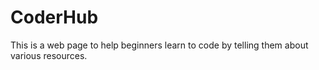 # CoderHub
This is a web page to help beginners learn to code by telling them about various resources.
